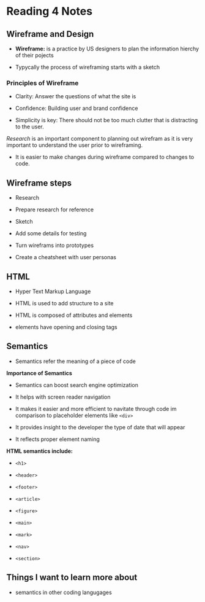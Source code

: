 # Reading 4 Notes

## Wireframe and Design  

* **Wireframe:** is a practice by US designers to plan the information hierchy of their pojects

* Typycally the process of wireframing starts with a sketch

### Principles of Wireframe

* Clarity: Answer the questions of what the site is 

* Confidence: Building user and brand confidence

* Simplicity is key: There should not be too much clutter that is distracting to the user.

_Research_ is an important component to planning out wirefram as it is very important to understand the user prior to wireframing.

* It is easier to make changes during wireframe compared to 
changes to code.  

## Wireframe steps

* Research 

* Prepare research for reference 

* Sketch 

* Add some details for testing 

* Turn wireframs into prototypes 

* Create a cheatsheet with user personas 

## HTML

* Hyper Text Markup Language

* HTML is used to add structure to a site

* HTML is composed of attributes and elements

* elements have opening and closing tags 

## Semantics 

* Semantics refer the meaning of a piece of code 

**Importance of Semantics** 

* Semantics can boost search engine optimization 

* It helps with screen reader navigation 

* It makes it easier and more efficient to navitate through code im comparison to placeholder elements like `<div>`

* It provides insight to the developer the type of date that will appear

* It reflects proper element naming

**HTML semantics include:** 

* `<h1>`

* `<header>`

* `<footer>`

* `<article>` 

* `<figure>`

* `<main>`

* `<mark>`

* `<nav>`

* `<section>`

## Things I want to learn more about

* semantics in other coding langugages 
    
